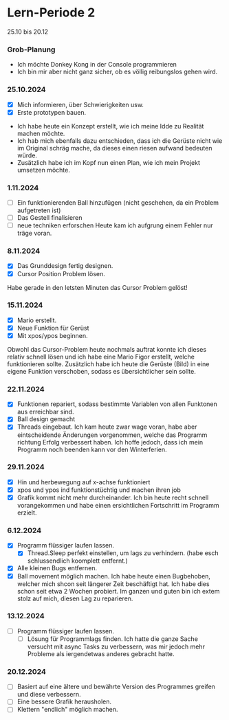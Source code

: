 # Lern-Periode 2

25.10 bis 20.12

### Grob-Planung
- Ich möchte Donkey Kong in der Console programmieren
- Ich bin mir aber nicht ganz sicher, ob es völlig reibungslos gehen wird.

### 25.10.2024
- [x] Mich informieren, über Schwierigkeiten usw.
- [x] Erste prototypen bauen.
- Ich habe heute ein Konzept erstellt, wie ich meine Idde zu Realität machen möchte.
- Ich hab mich ebenfalls dazu entschieden, dass ich die Gerüste nicht wie im Original schräg mache, da dieses einen riesen aufwand bedeuten würde.
- Zusätzlich habe ich im Kopf nun einen Plan, wie ich mein Projekt umsetzen möchte.

###  1.11.2024
- [ ] Ein funktionierenden Ball hinzufügen (nicht geschehen, da ein Problem aufgetreten ist)
- [ ] Das Gestell finalisieren
- [ ] neue techniken erforschen
Heute kam ich aufgrung einem Fehler nur träge voran.

### 8.11.2024
- [x] Das Grunddesign fertig designen.
- [x] Cursor Position Problem lösen.

Habe gerade in den letsten Minuten das Cursor Problem gelöst!

### 15.11.2024
- [x] Mario erstellt.
- [x] Neue Funktion für Gerüst
- [x] Mit xpos/ypos beginnen.

Obwohl das Cursor-Problem heute nochmals auftrat konnte ich dieses relativ schnell lösen und ich habe eine Mario Figor erstellt, welche funktionieren sollte. Zusätzlich habe ich heute die Gerüste (Bild) in eine eigene Funktion verschoben, sodass es übersichtlicher sein sollte.

### 22.11.2024
- [x] Funktionen repariert, sodass bestimmte Variablen von allen Funktonen aus erreichbar sind.
- [x] Ball design gemacht
- [x] Threads eingebaut.
Ich kam heute zwar wage voran, habe aber eintscheidende Änderungen vorgenommen, welche das Programm richtung Erfolg verbessert haben. Ich hoffe jedoch, dass ich mein Programm noch beenden kann vor den Winterferien.

### 29.11.2024
- [x] Hin und herbewegung auf x-achse funktioniert
- [x] xpos und ypos ind funktionstüchtig und machen ihren job
- [x] Grafik kommt nicht mehr durcheinander.
Ich bin heute recht schnell vorangekommen und habe einen ersichtlichen Fortschritt im Programm erzielt.  

### 6.12.2024
- [x] Programm flüssiger laufen lassen.
  - [x] Thread.Sleep perfekt einstellen, um lags zu verhindern. (habe esch schlussendlich koomplett entfernt.)
- [x] Alle kleinen Bugs entfernen.
- [x] Ball movement möglich machen.
Ich habe heute einen Bugbehoben, welcher mich shcon seit längerer Zeit beschäftigt hat. Ich habe dies schon seit etwa 2 Wochen probiert. Im ganzen und guten bin ich extem stolz auf mich, diesen Lag zu reparieren.

### 13.12.2024
- [ ] Programm flüssiger laufen lassen.
  - [ ] Lösung für Programmlags finden.
Ich hatte die ganze Sache versucht mit async Tasks zu verbessern, was mir jedoch mehr Probleme als iergendetwas anderes gebracht hatte.

### 20.12.2024
- [ ] Basiert auf eine ältere und bewährte Version des Programmes greifen und diese verbessern.
- [ ] Eine bessere Grafik herausholen.
- [ ] Klettern "endlich" möglich machen.
